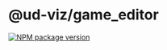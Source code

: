 # @ud-viz/game_editor

[![NPM package version](https://badgen.net/npm/v/@ud-viz/game_editor)](https://npmjs.com/package/@ud-viz/game_editor)

